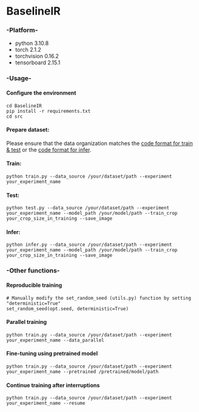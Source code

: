 # BaselineIR
### -Platform-
- python 3.10.8
- torch 2.1.2
- torchvision 0.16.2
- tensorboard 2.15.1

### -Usage-
#### Configure the environment
```
cd BaselineIR
pip install -r requirements.txt
cd src
```
#### Prepare dataset:
Please ensure that the data organization matches the [code format for train & test](https://github.com/suiyizhao/BaselineIR/blob/master/src/datasets.py#:~:text=self.img_paths%20%3D%20sorted(glob.glob,%27/%27%20%20%2B%20mode%20%2B%20%27/sharp%27%20%2B%20%27/*/*.*%27)) or the [code format for infer](https://github.com/suiyizhao/BaselineIR/blob/master/src/datasets.py#:~:text=self.img_paths%20%3D%20sorted(glob.glob(data_source%20%2B%20%27/%27%20%2B%20%27test%27%20%2B%20%27/blurry%27%20%2B%20%27/*/*.*%27))).
#### Train:
```
python train.py --data_source /your/dataset/path --experiment your_experiment_name
```
#### Test:
```
python test.py --data_source /your/dataset/path --experiment your_experiment_name --model_path /your/model/path --train_crop your_crop_size_in_training --save_image
```
#### Infer:
```
python infer.py --data_source /your/dataset/path --experiment your_experiment_name --model_path /your/model/path --train_crop your_crop_size_in_training --save_image
```
### -Other functions-
#### Reproducible training
```
# Manually modify the set_random_seed (utils.py) function by setting "deterministic=True"
set_random_seed(opt.seed, deterministic=True)
```
#### Parallel training
```
python train.py --data_source /your/dataset/path --experiment your_experiment_name --data_parallel
```
#### Fine-tuning using pretrained model
```
python train.py --data_source /your/dataset/path --experiment your_experiment_name --pretrained /pretrained/model/path
```
#### Continue training after interruptions
```
python train.py --data_source /your/dataset/path --experiment your_experiment_name --resume
```
